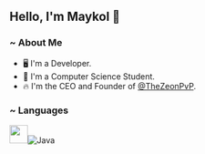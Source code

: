 Hello, I'm Maykol 👋
---

### ~ About Me

- 🖥 I'm a Developer.
- 📔 I'm a Computer Science Student.
- 🔥 I'm the CEO and Founder of [@TheZeonPvP](https://twitter.com/TheZeonPvP).

### ~ Languages

<img height="32" width="32" src="https://unpkg.com/simple-icons@v3/icons/java.svg" />![Java](https://progress-bar.dev/50)